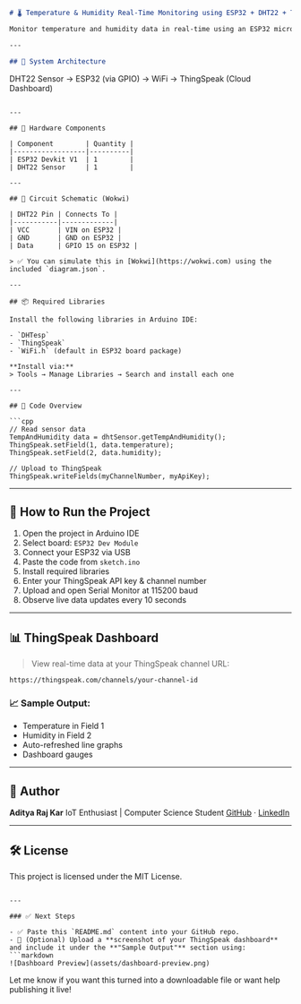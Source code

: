 ```markdown
# 🌡️ Temperature & Humidity Real-Time Monitoring using ESP32 + DHT22 + ThingSpeak

Monitor temperature and humidity data in real-time using an ESP32 microcontroller and a DHT22 sensor. The data is pushed to a cloud dashboard using ThingSpeak, enabling remote visualization and threshold-based alerting.

---

## 📡 System Architecture

```

DHT22 Sensor → ESP32 (via GPIO) → WiFi → ThingSpeak (Cloud Dashboard)

````

---

## 🧰 Hardware Components

| Component        | Quantity |
|------------------|----------|
| ESP32 Devkit V1  | 1        |
| DHT22 Sensor     | 1        |

---

## 🔌 Circuit Schematic (Wokwi)

| DHT22 Pin | Connects To |
|-----------|-------------|
| VCC       | VIN on ESP32 |
| GND       | GND on ESP32 |
| Data      | GPIO 15 on ESP32 |

> ✅ You can simulate this in [Wokwi](https://wokwi.com) using the included `diagram.json`.

---

## 📦 Required Libraries

Install the following libraries in Arduino IDE:

- `DHTesp`
- `ThingSpeak`
- `WiFi.h` (default in ESP32 board package)

**Install via:**
> Tools → Manage Libraries → Search and install each one

---

## 🧪 Code Overview

```cpp
// Read sensor data
TempAndHumidity data = dhtSensor.getTempAndHumidity();
ThingSpeak.setField(1, data.temperature);
ThingSpeak.setField(2, data.humidity);

// Upload to ThingSpeak
ThingSpeak.writeFields(myChannelNumber, myApiKey);
````

---

## 🚀 How to Run the Project

1. Open the project in Arduino IDE
2. Select board: `ESP32 Dev Module`
3. Connect your ESP32 via USB
4. Paste the code from `sketch.ino`
5. Install required libraries
6. Enter your ThingSpeak API key & channel number
7. Upload and open Serial Monitor at 115200 baud
8. Observe live data updates every 10 seconds

---

## 📊 ThingSpeak Dashboard

> View real-time data at your ThingSpeak channel URL:

```
https://thingspeak.com/channels/your-channel-id
```

### 📈 Sample Output:

* Temperature in Field 1
* Humidity in Field 2
* Auto-refreshed line graphs
* Dashboard gauges

---

## 📝 Author

**Aditya Raj Kar**
IoT Enthusiast | Computer Science Student
[GitHub](https://github.com/TRITUSLegend) · [LinkedIn](https://www.linkedin.com/in/adityarajkar/)

---

## 🛠️ License

This project is licensed under the MIT License.

````

---

### ✅ Next Steps

- ✅ Paste this `README.md` content into your GitHub repo.
- 📸 (Optional) Upload a **screenshot of your ThingSpeak dashboard** and include it under the **"Sample Output"** section using:
```markdown
![Dashboard Preview](assets/dashboard-preview.png)
````

Let me know if you want this turned into a downloadable file or want help publishing it live!
